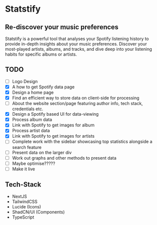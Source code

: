 # Statstify
## Re-discover your music preferences
Statstify is a powerful tool that analyses your Spotify listening history to provide in-depth insights about your music preferences. Discover your most-played artists, albums, and tracks, and dive deep into your listening habits for specific albums or artists.

## TODO
- [ ] Logo Design
- [x] A how to get Spotify data page
- [x] Design a home page
- [x] Find an efficient way to store data on client-side for processing
- [ ] About the website section/page featuring author info, tech stack, credentials etc.
- [x] Design a Spotify based UI for data-viewing
- [x] Process album data
- [x] Link with Spotify to get images for album
- [x] Process artist data
- [x] Link with Spotify to get images for artists
- [ ] Complete work with the sidebar showcasing top statistics alongside a search feature
- [ ] Present data on the larger div
- [ ] Work out graphs and other methods to present data
- [ ] Maybe optimise?????
- [ ] Make it live

## Tech-Stack
- NextJS
- TailwindCSS
- Lucide (Icons)
- ShadCN/UI (Components)
- TypeScript
